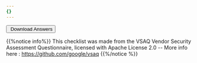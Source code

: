 ```yaml
---
{}
---
```


<div class="checklist-footer">
	<button type="button" 
	onclick="skwad.saveDocumentAsFile(skwad.form.getAttribute('ref'));"
	class="btn btn-success"><i class="fas fa-download"></i>&nbsp;Download Answers</button>
</div>

{{%notice info%}}
This checklist was made from the VSAQ Vendor Security Assessment Questionnaire, licensed with Apache License 2.0 -- More info here : https://github.com/google/vsaq
{{%/notice %}}

